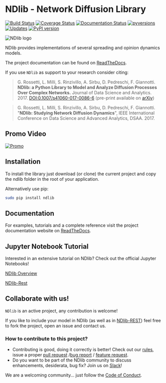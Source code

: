 # NDlib - Network Diffusion Library

[![Build Status](https://travis-ci.org/GiulioRossetti/ndlib.svg?branch=master)](https://travis-ci.org/GiulioRossetti/ndlib)
[![Coverage Status](https://coveralls.io/repos/github/GiulioRossetti/ndlib/badge.svg?branch=master)](https://coveralls.io/github/GiulioRossetti/ndlib?branch=master)
[![Documentation Status](https://readthedocs.org/projects/ndlib/badge/?version=latest)](http://ndlib.readthedocs.io/en/latest/?badge=latest)
[![pyversions](https://img.shields.io/pypi/pyversions/ndlib.svg)](https://badge.fury.io/py/ndlib)
[![Updates](https://pyup.io/repos/github/GiulioRossetti/ndlib/shield.svg)](https://pyup.io/repos/github/GiulioRossetti/ndlib/)
[![PyPI version](https://badge.fury.io/py/ndlib.svg)](https://badge.fury.io/py/ndlib)

![NDlib logo](https://github.com/GiulioRossetti/ndlib/blob/master/docs/ndlogo2.png)

NDlib provides implementations of several spreading and opinion dynamics models.

The project documentation can be found on [ReadTheDocs](http://ndlib.readthedocs.io).

If you use ``NDlib`` as support to your research consider citing:

> G. Rossetti, L. Milli, S. Rinzivillo, A. Sirbu, D. Pedreschi, F. Giannotti.
> **NDlib: a Python Library to Model and Analyze Diffusion Processes Over Complex Networks.**
> Journal of Data Science and Analytics. 2017. 
> [DOI:0.1007/s41060-017-0086-6](https://doi.org/10.1007/s41060-017-0086-6) (pre-print available on [arXiv](https://arxiv.org/abs/1801.05854))

> G. Rossetti, L. Milli, S. Rinzivillo, A. Sirbu, D. Pedreschi, F. Giannotti.
> "**NDlib: Studying Network Diffusion Dynamics**", 
> IEEE International Conference on Data Science and Advanced Analytics, DSAA. 2017.

## Promo Video

[![Promo](https://img.youtube.com/vi/tYHNOuKJwbE/0.jpg)](https://www.youtube.com/watch?v=tYHNOuKJwbEE)

## Installation

To install the library just download (or clone) the current project and copy the ndlib folder in the root of your application.

Alternatively use pip:
```bash
sudo pip install ndlib
```

## Documentation

For examples, tutorials and a complete reference visit the project documentation website on [ReadTheDocs](http://ndlib.readthedocs.io).

## Jupyter Notebook Tutorial

Interested in an extensive tutorial on NDlib? Check out the official Jupyter Notebooks!

[NDlib Overview](https://colab.research.google.com/github/KDDComplexNetworkAnalysis/CNA_Tutorials/blob/master/NDlib.ipynb#scrollTo=d80DUNRkKIn4)
 
[NDlib-Rest](https://colab.research.google.com/github/KDDComplexNetworkAnalysis/CNA_Tutorials/blob/master/NDlib-REST.ipynb)

## Collaborate with us!

``NDlib`` is an active project, any contribution is welcome!

If you like to include your model in NDlib (as well as in [NDlib-REST](https://github.com/GiulioRossetti/ndlib-rest)) feel free to fork the project, open an issue and contact us.

### How to contribute to this project?

- Contributing is good, doing it correctly is better! Check out our [rules](https://github.com/GiulioRossetti/ndlib/blob/master/.github/CONTRIBUTING.md), issue a proper [pull request](https://github.com/GiulioRossetti/ndlib/blob/master/.github/PULL_REQUEST_TEMPLATE.md) /[bug report](https://github.com/GiulioRossetti/ndlib/blob/master/.github/ISSUE_TEMPLATE/bug_report.md) / [feature request](https://github.com/GiulioRossetti/ndlib/blob/master/.github/ISSUE_TEMPLATE/feature_request.md).
- Do you want to be part of the NDlib community to discuss enhancements, desiderata, bug fix? Join us on [Slack](https://ndlib.slack.com/messages/CET3Y19F0/)!

We are a welcoming community... just follow the [Code of Conduct](https://github.com/GiulioRossetti/ndlib/blob/master/.github/CODE_OF_CONDUCT.md).
